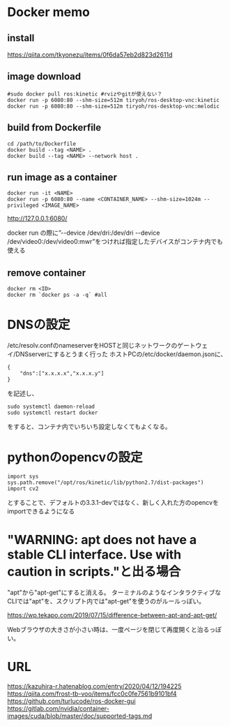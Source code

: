 # Docker memo

## install
https://qiita.com/tkyonezu/items/0f6da57eb2d823d2611d


## image download
```
#sudo docker pull ros:kinetic #rvizやgitが使えない？
docker run -p 6080:80 --shm-size=512m tiryoh/ros-desktop-vnc:kinetic
docker run -p 6080:80 --shm-size=512m tiryoh/ros-desktop-vnc:melodic
```

## build from Dockerfile
```
cd /path/to/Dockerfile
docker build --tag <NAME> .
docker build --tag <NAME> --network host .
```

## run image as a container
```
docker run -it <NAME>
docker run -p 6080:80 --name <CONTAINER_NAME> --shm-size=1024m --privileged <IMAGE_NAME>
```

http://127.0.0.1:6080/

docker run の際に”--device /dev/dri:/dev/dri --device /dev/video0:/dev/video0:mwr”をつければ指定したデバイスがコンテナ内でも使える



## remove container
```
docker rm <ID>
docker rm `docker ps -a -q` #all
```


# DNSの設定
/etc/resolv.confのnameserverをHOSTと同じネットワークのゲートウェイ/DNSserverにするとうまく行った
ホストPCの/etc/docker/daemon.jsonに、
```
{
	"dns":["x.x.x.x","x.x.x.y"]
}
```
を記述し、
```
sudo systemctl daemon-reload
sudo systemctl restart docker
```
をすると、コンテナ内でいちいち設定しなくてもよくなる。

# pythonのopencvの設定
```
import sys
sys.path.remove("/opt/ros/kinetic/lib/python2.7/dist-packages")
import cv2
```
とすることで、デフォルトの3.3.1-devではなく、新しく入れた方のopencvをimportできるようになる

# "WARNING: apt does not have a stable CLI interface. Use with caution in scripts."と出る場合
"apt"から"apt-get"にすると消える。
ターミナルのようなインタラクティブなCLIでは"apt"を、スクリプト内では"apt-get"を使うのがルールっぽい。

https://wp.tekapo.com/2019/07/15/difference-between-apt-and-apt-get/

Webブラウザの大きさが小さい時は、一度ページを閉じて再度開くと治るっぽい。

# URL
https://kazuhira-r.hatenablog.com/entry/2020/04/12/194225
https://qiita.com/frost-tb-voo/items/fcc0c0fe7561b9101bf4
https://github.com/turlucode/ros-docker-gui
https://gitlab.com/nvidia/container-images/cuda/blob/master/doc/supported-tags.md
